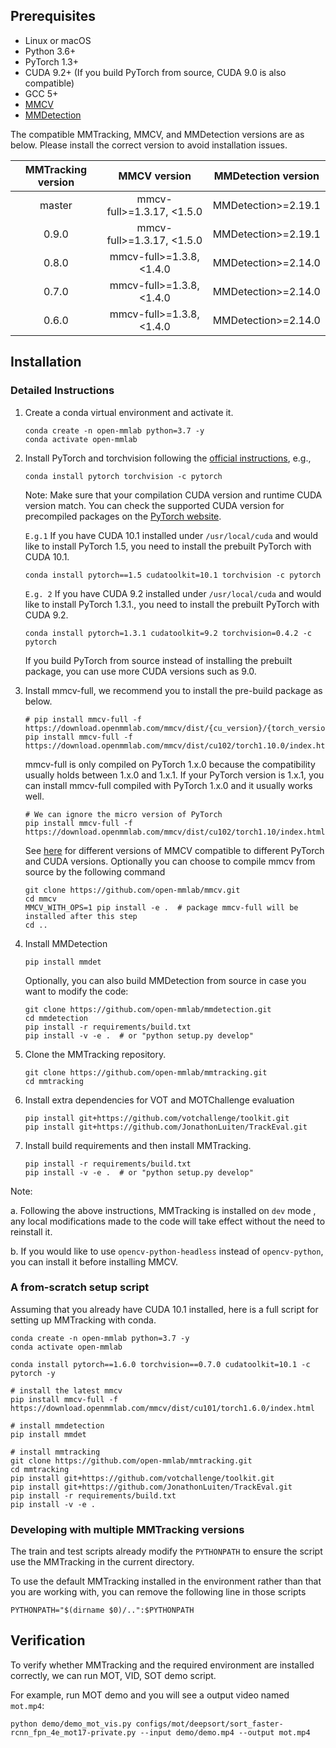 ## Prerequisites

- Linux or macOS
- Python 3.6+
- PyTorch 1.3+
- CUDA 9.2+ (If you build PyTorch from source, CUDA 9.0 is also compatible)
- GCC 5+
- [MMCV](https://mmcv.readthedocs.io/en/latest/get_started/installation.html)
- [MMDetection](https://mmdetection.readthedocs.io/en/latest/get_started.html#installation)

The compatible MMTracking, MMCV, and MMDetection versions are as below. Please install the correct version to avoid installation issues.

|  MMTracking version |       MMCV version       |      MMDetection version      |
|:-------------------:|:------------------------:|:-----------------------------:|
|        master       | mmcv-full>=1.3.17, <1.5.0 |       MMDetection>=2.19.1     |
|        0.9.0        | mmcv-full>=1.3.17, <1.5.0 |       MMDetection>=2.19.1     |
|        0.8.0        | mmcv-full>=1.3.8, <1.4.0 |       MMDetection>=2.14.0     |
|        0.7.0        | mmcv-full>=1.3.8, <1.4.0 |       MMDetection>=2.14.0     |
|        0.6.0        | mmcv-full>=1.3.8, <1.4.0 |       MMDetection>=2.14.0     |

## Installation

### Detailed Instructions

1. Create a conda virtual environment and activate it.

    ```shell
    conda create -n open-mmlab python=3.7 -y
    conda activate open-mmlab
    ```

2. Install PyTorch and torchvision following the [official instructions](https://pytorch.org/), e.g.,

    ```shell
    conda install pytorch torchvision -c pytorch
    ```

    Note: Make sure that your compilation CUDA version and runtime CUDA version match.
    You can check the supported CUDA version for precompiled packages on the [PyTorch website](https://pytorch.org/).

    `E.g.1` If you have CUDA 10.1 installed under `/usr/local/cuda` and would like to install
    PyTorch 1.5, you need to install the prebuilt PyTorch with CUDA 10.1.

    ```shell
    conda install pytorch==1.5 cudatoolkit=10.1 torchvision -c pytorch
    ```

    `E.g. 2` If you have CUDA 9.2 installed under `/usr/local/cuda` and would like to install
    PyTorch 1.3.1., you need to install the prebuilt PyTorch with CUDA 9.2.

    ```shell
    conda install pytorch=1.3.1 cudatoolkit=9.2 torchvision=0.4.2 -c pytorch
    ```

    If you build PyTorch from source instead of installing the prebuilt package,
    you can use more CUDA versions such as 9.0.

3. Install mmcv-full, we recommend you to install the pre-build package as below.

    ```shell
    # pip install mmcv-full -f https://download.openmmlab.com/mmcv/dist/{cu_version}/{torch_version}/index.html
    pip install mmcv-full -f https://download.openmmlab.com/mmcv/dist/cu102/torch1.10.0/index.html
    ```

    mmcv-full is only compiled on PyTorch 1.x.0 because the compatibility usually holds between 1.x.0 and 1.x.1. If your PyTorch version is 1.x.1, you can install mmcv-full compiled with PyTorch 1.x.0 and it usually works well.

    ```
    # We can ignore the micro version of PyTorch
    pip install mmcv-full -f https://download.openmmlab.com/mmcv/dist/cu102/torch1.10/index.html
    ```

    See [here](https://mmcv.readthedocs.io/en/latest/get_started/installation.html) for different versions of MMCV compatible to different PyTorch and CUDA versions.
    Optionally you can choose to compile mmcv from source by the following command

    ```shell
    git clone https://github.com/open-mmlab/mmcv.git
    cd mmcv
    MMCV_WITH_OPS=1 pip install -e .  # package mmcv-full will be installed after this step
    cd ..
    ```

4. Install MMDetection

    ```shell
    pip install mmdet
    ```

    Optionally, you can also build MMDetection from source in case you want to modify the code:

    ```shell
    git clone https://github.com/open-mmlab/mmdetection.git
    cd mmdetection
    pip install -r requirements/build.txt
    pip install -v -e .  # or "python setup.py develop"
    ```

5. Clone the MMTracking repository.

    ```shell
    git clone https://github.com/open-mmlab/mmtracking.git
    cd mmtracking
    ```

6. Install extra dependencies for VOT and MOTChallenge evaluation

    ```shell
    pip install git+https://github.com/votchallenge/toolkit.git
    pip install git+https://github.com/JonathonLuiten/TrackEval.git
    ```

7. Install build requirements and then install MMTracking.

    ```shell
    pip install -r requirements/build.txt
    pip install -v -e .  # or "python setup.py develop"
    ```

Note:

a. Following the above instructions, MMTracking is installed on `dev` mode
, any local modifications made to the code will take effect without the need to reinstall it.

b. If you would like to use `opencv-python-headless` instead of `opencv-python`,
you can install it before installing MMCV.

### A from-scratch setup script

Assuming that you already have CUDA 10.1 installed, here is a full script for setting up MMTracking with conda.

```shell
conda create -n open-mmlab python=3.7 -y
conda activate open-mmlab

conda install pytorch==1.6.0 torchvision==0.7.0 cudatoolkit=10.1 -c pytorch -y

# install the latest mmcv
pip install mmcv-full -f https://download.openmmlab.com/mmcv/dist/cu101/torch1.6.0/index.html

# install mmdetection
pip install mmdet

# install mmtracking
git clone https://github.com/open-mmlab/mmtracking.git
cd mmtracking
pip install git+https://github.com/votchallenge/toolkit.git
pip install git+https://github.com/JonathonLuiten/TrackEval.git
pip install -r requirements/build.txt
pip install -v -e .
```

### Developing with multiple MMTracking versions

The train and test scripts already modify the `PYTHONPATH` to ensure the script use the MMTracking in the current directory.

To use the default MMTracking installed in the environment rather than that you are working with, you can remove the following line in those scripts

```shell
PYTHONPATH="$(dirname $0)/..":$PYTHONPATH
```

## Verification

To verify whether MMTracking and the required environment are installed correctly, we can run MOT, VID, SOT demo script.

For example, run MOT demo and you will see a output video named `mot.mp4`:

```shell
python demo/demo_mot_vis.py configs/mot/deepsort/sort_faster-rcnn_fpn_4e_mot17-private.py --input demo/demo.mp4 --output mot.mp4
```
